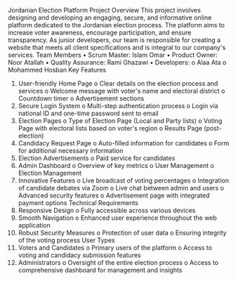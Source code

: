 Jordanian Election Platform
Project Overview
This project involves designing and developing an engaging, secure, and informative online platform dedicated to the Jordanian election process. The platform aims to increase voter awareness, encourage participation, and ensure transparency. As junior developers, our team is responsible for creating a website that meets all client specifications and is integral to our company's services.
Team Members
•	Scrum Master: Islam Omar
•	Product Owner: Noor Atallah
•	Quality Assurance: Rami Ghazawi
•	Developers: 
o	Alaa Ata
o	Mohammed Hosban
Key Features
1.	User-friendly Home Page 
o	Clear details on the election process and services
o	Welcome message with voter's name and electoral district
o	Countdown timer
o	Advertisement sections
2.	Secure Login System 
o	Multi-step authentication process
o	Login via national ID and one-time password sent to email
3.	Election Pages 
o	Type of Election Page (Local and Party lists)
o	Voting Page with electoral lists based on voter's region
o	Results Page (post-election)
4.	Candidacy Request Page 
o	Auto-filled information for candidates
o	Form for additional necessary information
5.	Election Advertisements 
o	Paid service for candidates
6.	Admin Dashboard 
o	Overview of key metrics
o	User Management
o	Election Management
7.	Innovative Features 
o	Live broadcast of voting percentages
o	Integration of candidate debates via Zoom
o	Live chat between admin and users
o	Advanced security features
o	Advertisement page with integrated payment options
Technical Requirements
1.	Responsive Design 
o	Fully accessible across various devices
2.	Smooth Navigation 
o	Enhanced user experience throughout the web application
3.	Robust Security Measures 
o	Protection of user data
o	Ensuring integrity of the voting process
User Types
1.	Voters and Candidates 
o	Primary users of the platform
o	Access to voting and candidacy submission features
2.	Administrators 
o	Oversight of the entire election process
o	Access to comprehensive dashboard for management and insights
